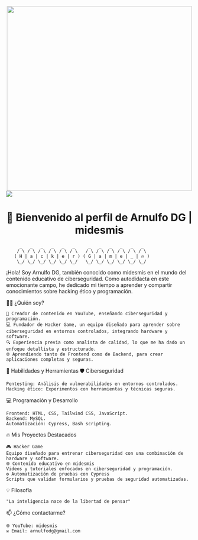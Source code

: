 <div align=center > <img src="https://yt3.googleusercontent.com/amupA23SwPrQe5io-x15vrxUnpTyDXmPjieDu0-exSpqiOmmbrKMn3QKn-leEmFIIN3PwAb3=s900-c-k-c0x00ffffff-no-rj" width="500px"> </div>
<img src="https://user-images.githubusercontent.com/73097560/115834477-dbab4500-a447-11eb-908a-139a6edaec5c.gif">
<h1 align=center> 👾 Bienvenido al perfil de Arnulfo DG | midesmis </h1>

         _   _   _   _   _   _     _   _   _   _   _   _  
        / \ / \ / \ / \ / \ / \   / \ / \ / \ / \ / \ / \ 
       ( H | a | c | k | e | r ) ( G | a | m | e | _ | 🔥 )
        \_/ \_/ \_/ \_/ \_/ \_/   \_/ \_/ \_/ \_/ \_/ \_/ 

¡Hola! Soy Arnulfo DG, también conocido como midesmis en el mundo del contenido educativo de ciberseguridad.
Como autodidacta en este emocionante campo, he dedicado mi tiempo a aprender y compartir conocimientos sobre hacking ético y programación.

🧑‍💻 ¿Quién soy?

    🎥 Creador de contenido en YouTube, enseñando ciberseguridad y programación.
    💻 Fundador de Hacker Game, un equipo diseñado para aprender sobre ciberseguridad en entornos controlados, integrando hardware y software.
    🔍 Experiencia previa como analista de calidad, lo que me ha dado un enfoque detallista y estructurado.
    🌐 Aprendiendo tanto de Frontend como de Backend, para crear aplicaciones completas y seguras.

🚀 Habilidades y Herramientas
🛡️ Ciberseguridad

    Pentesting: Análisis de vulnerabilidades en entornos controlados.
    Hacking ético: Experimentos con herramientas y técnicas seguras.

💻 Programación y Desarrollo

    Frontend: HTML, CSS, Tailwind CSS, JavaScript.
    Backend: MySQL.
    Automatización: Cypress, Bash scripting.
    
🔥 Mis Proyectos Destacados

    🎮 Hacker Game
    Equipo diseñado para entrenar ciberseguridad con una combinación de hardware y software.
    🌐 Contenido educativo en midesmis
    Videos y tutoriales enfocados en ciberseguridad y programación.
    ⚙️ Automatización de pruebas con Cypress
    Scripts que validan formularios y pruebas de seguridad automatizadas.
    
💡 Filosofía

    "La inteligencia nace de la libertad de pensar"

📫 ¿Cómo contactarme?

    🌐 YouTube: midesmis
    ✉️ Email: arnulfodg@gmail.com




<!--
**Arnulfodg/Arnulfodg** is a ✨ _special_ ✨ repository because its `README.md` (this file) appears on your GitHub profile.

Here are some ideas to get you started:

- 🔭 I’m currently working on ...
- 🌱 I’m currently learning ...
- 👯 I’m looking to collaborate on ...
- 🤔 I’m looking for help with ...
- 💬 Ask me about ...
- 📫 How to reach me: ...
- 😄 Pronouns: ...
- ⚡ Fun fact: ...
-->
